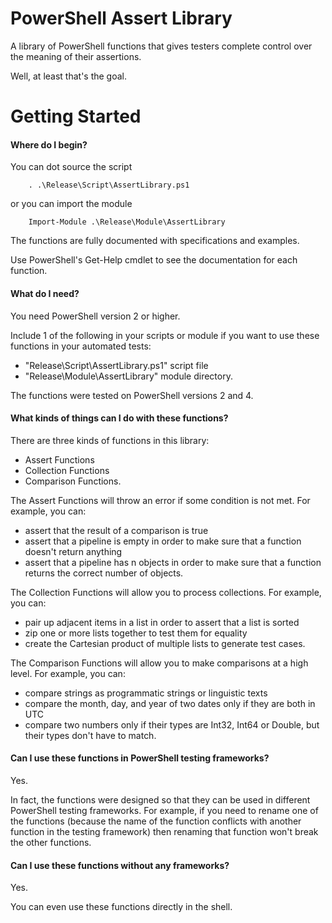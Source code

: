# PowerShell Assert Library
A library of PowerShell functions that gives testers complete control over the meaning of their assertions.

Well, at least that's the goal.

# Getting Started

#### Where do I begin?
You can dot source the script
```
    . .\Release\Script\AssertLibrary.ps1
```
or you can import the module
```
    Import-Module .\Release\Module\AssertLibrary
```

The functions are fully documented with specifications and examples.

Use PowerShell's Get-Help cmdlet to see the documentation for each function.

#### What do I need?
You need PowerShell version 2 or higher.

Include 1 of the following in your scripts or module if you want to use these functions in your automated tests:
* "Release\Script\AssertLibrary.ps1" script file
* "Release\Module\AssertLibrary\" module directory.

The functions were tested on PowerShell versions 2 and 4.

#### What kinds of things can I do with these functions?
There are three kinds of functions in this library:
* Assert Functions
* Collection Functions
* Comparison Functions.

The Assert Functions will throw an error if some condition is not met. For example, you can:
* assert that the result of a comparison is true
* assert that a pipeline is empty in order to make sure that a function doesn't return anything
* assert that a pipeline has n objects in order to make sure that a function returns the correct number of objects.

The Collection Functions will allow you to process collections. For example, you can:
* pair up adjacent items in a list in order to assert that a list is sorted
* zip one or more lists together to test them for equality
* create the Cartesian product of multiple lists to generate test cases.

The Comparison Functions will allow you to make comparisons at a high level. For example, you can:
* compare strings as programmatic strings or linguistic texts
* compare the month, day, and year of two dates only if they are both in UTC
* compare two numbers only if their types are Int32, Int64 or Double, but their types don't have to match.

#### Can I use these functions in PowerShell testing frameworks?
Yes.

In fact, the functions were designed so that they can be used in different PowerShell testing frameworks. For example, if you need to rename one of the functions (because the name of the function conflicts with another function in the testing framework) then renaming that function won't break the other functions.

#### Can I use these functions without any frameworks?
Yes.

You can even use these functions directly in the shell.

